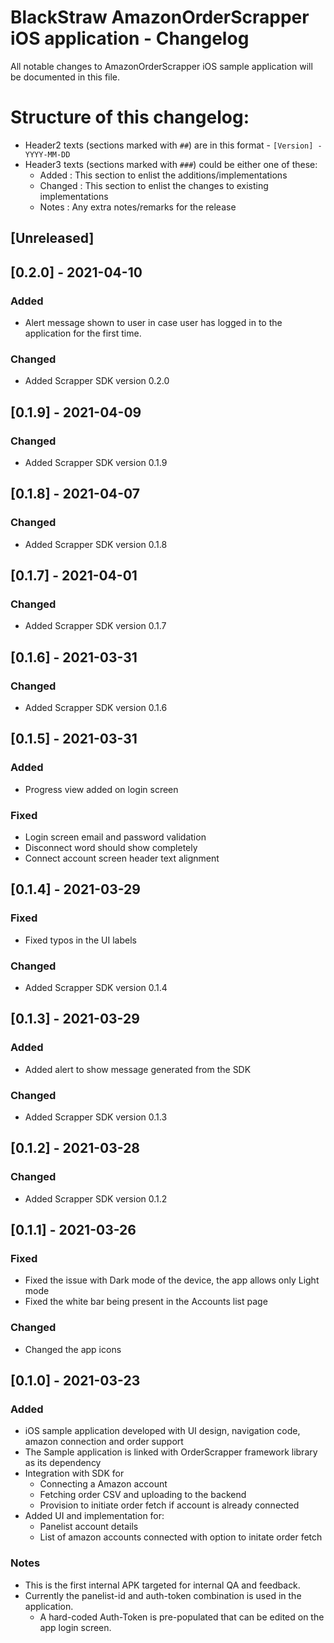 # BlackStraw AmazonOrderScrapper iOS application - Changelog

All notable changes to AmazonOrderScrapper iOS sample application will be documented 
in this file.

# Structure of this changelog:

- Header2 texts (sections marked with `##`) are in this format - `[Version] - YYYY-MM-DD`
- Header3 texts (sections marked with `###`) could be either one of these:
  - Added : This section to enlist the additions/implementations 
  - Changed : This section to enlist the changes to existing implementations
  - Notes : Any extra notes/remarks for the release

## [Unreleased]

## [0.2.0] - 2021-04-10

### Added
- Alert message shown to user in case user has logged in to the application for the first time.

### Changed
- Added Scrapper SDK version 0.2.0

## [0.1.9] - 2021-04-09

### Changed
- Added Scrapper SDK version 0.1.9

## [0.1.8] - 2021-04-07

### Changed
- Added Scrapper SDK version 0.1.8

## [0.1.7] - 2021-04-01

### Changed
- Added Scrapper SDK version 0.1.7

## [0.1.6] - 2021-03-31

### Changed
- Added Scrapper SDK version 0.1.6

## [0.1.5] - 2021-03-31

### Added
- Progress view added on login screen

### Fixed
- Login screen email and password validation
- Disconnect word should show completely
- Connect account screen header text alignment 


## [0.1.4] - 2021-03-29

### Fixed
- Fixed typos in the UI labels

### Changed
- Added Scrapper SDK version 0.1.4

## [0.1.3] - 2021-03-29

### Added
- Added alert to show message generated from the SDK

### Changed
- Added Scrapper SDK version 0.1.3

## [0.1.2] - 2021-03-28

### Changed
- Added Scrapper SDK version 0.1.2

## [0.1.1] - 2021-03-26

### Fixed
 
- Fixed the issue with Dark mode of the device, the app allows only Light mode
- Fixed the white bar being present in the Accounts list page

 ### Changed
 
- Changed the app icons

## [0.1.0] - 2021-03-23

### Added

- iOS sample application developed with UI design, navigation code, amazon connection 
   and order support
- The Sample application is linked with OrderScrapper framework library as its dependency
- Integration with SDK for
   - Connecting a Amazon account
   - Fetching order CSV and uploading to the backend
   - Provision to initiate order fetch if account is already connected
- Added UI and implementation for:
   - Panelist account details
   - List of amazon accounts connected with option to initate order fetch
   
### Notes
- This is the first internal APK targeted for internal QA and feedback.
- Currently the panelist-id and auth-token combination is used in the application.
   - A hard-coded Auth-Token is pre-populated that can be edited on the app login screen.
